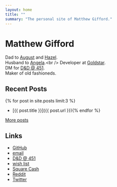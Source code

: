 ```yaml
---
layout: home
title: ""
summary: "The personal site of Matthew Gifford."
---
```


# Matthew Gifford

Dad to [August](http://www.augustgifford.com/) and [Hazel](http://www.hazelgifford.com/).<br />
Husband to [Angela](https://twitter.com/_angelcakes_).<br />
Developer at [Goldstar](https://www.goldstar.com/).<br />
DM for [D&D @ 451](/dnd).<br />
Maker of old fashioneds.

## Recent Posts

{% for post in site.posts limit:3 %}	
* [{{ post.title }}]({{ post.url }}){% endfor %} 

[More posts](/posts)

## Links

* [GitHub](https://github.com/mattg)
* [email](mailto:hello@matthewgifford.com)
* [D&D @ 451](/dnd)
* [wish list](http://www.amazon.com/gp/registry/wishlist/O31YDA173GFW/ref=cm_wl_rlist_go_o?sort=priority&itemPerPage=25)
* [Square Cash](https://cash.me/$matthewgifford)
* [Reddit](https://www.reddit.com/user/matthewgifford)
* [Twitter](https://twitter.com/mattg)
